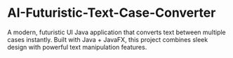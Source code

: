 # AI-Futuristic-Text-Case-Converter
A modern, futuristic UI Java application that converts text between multiple cases instantly. Built with Java + JavaFX, this project combines sleek design with powerful text manipulation features.
